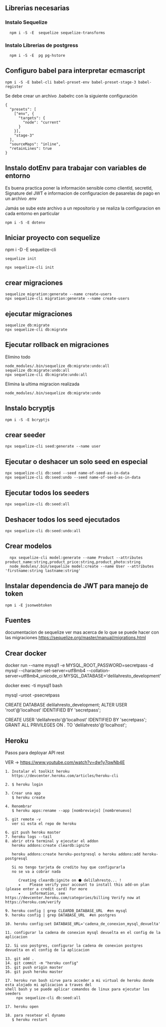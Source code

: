 ## Librerias necesarias 

### Instalo Sequelize

```
  npm i -S -E  sequelize sequelize-transforms
```

### Instalo Librerias de postgress
```
  npm i -S -E  pg pg-hstore
```

## Configuro babel para interpretar ecmascript 

```
npm i -S -E babel-cli babel-preset-env babel-preset-stage-3 babel-register
```

Se debe crear un archivo .babelrc con la siguiente configuración

```
{
  "presets": [
    ["env", {
      "targets": {
        "node": "current"
      }
    }], 
    "stage-3"
  ],
  "sourceMaps": "inline",
  "retainLines": true
}
```

## Instalo dotEnv para trabajar con variables de entorno

Es buena practica poner la información sensible como clientId, secretId, 
Signature del JWT e informacion de configuracion de pasarelas de pago 
en un archivo .env 

Jamás se sube este archivo a un repositorio y se realiza la configuracion en cada entorno en particular 

```
npm i -S -E dotenv
```


## Iniciar proyecto con sequelize

npm i -D -E sequelize-cli

```
sequelize init

npx sequelize-cli init
```

## crear migraciones

```
sequelize migration:generate --name create-users
npx sequelize-cli migration:generate --name create-users
```


## ejecutar migraciones

```
sequelize db:migrate
npx sequelize-cli db:migrate
```

## Ejecutar rollback en migraciones


Elimino todo

```
node_modules/.bin/sequelize db:migrate:undo:all
sequelize db:migrate:undo:all
npx sequelize-cli db:migrate:undo:all

```

Elimina la ultima migracion realizada

```
node_modules/.bin/sequelize db:migrate:undo
```

## Instalo bcryptjs 

```
npm i -S -E bcryptjs
```


## crear seeder

```
npx sequelize-cli seed:generate --name user
```

## Ejecutar o deshacer un solo seed en especial

```
npx sequelize-cli db:seed --seed name-of-seed-as-in-data
npx sequelize-cli db:seed:undo --seed name-of-seed-as-in-data
```

## Ejecutar todos los seeders

```
npx sequelize-cli db:seed:all
```

## Deshacer todos los seed ejecutados

```
npx sequelize-cli db:seed:undo:all
```

## Crear modelos

```
  npx sequelize-cli model:generate --name Product --attributes product_name:string,product_price:string,product_photo:string
  node_modules/.bin/sequelize model:create --name User --attributes 'firstname:string lastname:string'
```

## Instalar dependencia de JWT para manejo de token

```
npm i -E jsonwebtoken
```

## Fuentes

documentacion de sequelize ver mas acerca de lo que se puede hacer con las migraciones
https://sequelize.org/master/manual/migrations.html

## Crear docker

docker run --name mysql1 -e MYSQL_ROOT_PASSWORD=secretpass -d mysql --character-set-server=utf8mb4 --collation-server=utf8mb4_unicode_ci MYSQL_DATABASE='delilahresto_development'

docker exec -ti mysql1 bash 

mysql -uroot -psecretpass

CREATE DATABASE delilahresto_development;
ALTER USER 'root'@'localhost' IDENTIFIED BY 'secretpass';

CREATE USER 'delilahresto'@'localhost' IDENTIFIED BY 'secretpass';
GRANT ALL PRIVILEGES ON *.* TO 'delilahresto'@'localhost';


## Heroku

Pasos para deployar API rest

VER -> https://www.youtube.com/watch?v=dw1y7qwNb4E

```
1. Instalar el toolkit heroku
   https://devcenter.heroku.com/articles/heroku-cli

2. $ heroku login

3. Crear una app 
   $ heroku create

4. Renombrar
   $ heroku apps:rename --app [nombreviejo] [nombrenuevo] 

5. git remote -v
   ver si esta el repo de heroku

6. git push heroku master
7. heroku logs --tail 
8. abrir otra terminal y ejecutar el addon
   heroku addons:create cleardb:ignite

   heroku addons:create heroku-postgresql o heroku addons:add heroku-postgresql 

   Si no tengo tarjeta de credito hay que configurarla
   no se va a cobrar nada

      Creating cleardb:ignite on ⬢ delilahresto... !
      ▸    Please verify your account to install this add-on plan (please enter a credit card) For more
      ▸    information, see https://devcenter.heroku.com/categories/billing Verify now at https://heroku.com/verify

9. heroku config | grep CLEARDB_DATABASE_URL  #en mysql
9. heroku config | grep DATABASE_URL  #en postgres

10. heroku config:set DATABASE_URL='cadena_de_conexion_mysql_devuelta' 

11. configurar la cadena de conexion mysql devuelta en el config de la aplicacion

12. Si uso postgres, configurar la cadena de conexion postgres devuelta en el config de la aplicacion

13. git add .
14. git commit -m "heroku config"
15. git push origin master
16. git push heroku master

17. heroku run bash sirve para acceder a mi virtual de heroku donde esta alojado mi aplicacion a traves del 
shell bash y se puede aplicar comandos de linux para ejecutar los seeders
     npx sequelize-cli db:seed:all

17. heroku open

18. para resetear el dynamo 
   $ heroku restart

```
